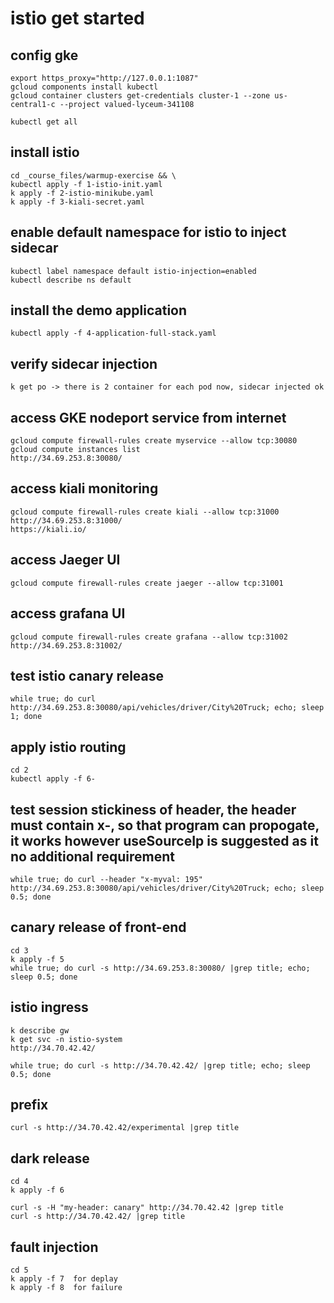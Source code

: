 # istio get started

## config gke
    export https_proxy="http://127.0.0.1:1087"
    gcloud components install kubectl
    gcloud container clusters get-credentials cluster-1 --zone us-central1-c --project valued-lyceum-341108

    kubectl get all

## install istio
    cd _course_files/warmup-exercise && \
    kubectl apply -f 1-istio-init.yaml
    k apply -f 2-istio-minikube.yaml
    k apply -f 3-kiali-secret.yaml

## enable default namespace for istio to inject sidecar
    kubectl label namespace default istio-injection=enabled
    kubectl describe ns default

## install the demo application
    kubectl apply -f 4-application-full-stack.yaml

## verify sidecar injection
    k get po -> there is 2 container for each pod now, sidecar injected ok

## access GKE nodeport service from internet
    gcloud compute firewall-rules create myservice --allow tcp:30080
    gcloud compute instances list
    http://34.69.253.8:30080/

## access kiali monitoring
    gcloud compute firewall-rules create kiali --allow tcp:31000
    http://34.69.253.8:31000/
    https://kiali.io/

## access Jaeger UI
    gcloud compute firewall-rules create jaeger --allow tcp:31001

## access grafana UI
    gcloud compute firewall-rules create grafana --allow tcp:31002
    http://34.69.253.8:31002/

## test istio canary release
    while true; do curl http://34.69.253.8:30080/api/vehicles/driver/City%20Truck; echo; sleep 1; done

## apply istio routing
    cd 2
    kubectl apply -f 6-

## test session stickiness of header, the header must contain x-, so that program can propogate, it works however useSourceIp is suggested as it no additional requirement
    while true; do curl --header "x-myval: 195" http://34.69.253.8:30080/api/vehicles/driver/City%20Truck; echo; sleep 0.5; done

## canary release of front-end
    cd 3
    k apply -f 5 
    while true; do curl -s http://34.69.253.8:30080/ |grep title; echo; sleep 0.5; done

## istio ingress
    k describe gw
    k get svc -n istio-system
    http://34.70.42.42/

    while true; do curl -s http://34.70.42.42/ |grep title; echo; sleep 0.5; done

## prefix
    curl -s http://34.70.42.42/experimental |grep title

## dark release
    cd 4
    k apply -f 6

    curl -s -H "my-header: canary" http://34.70.42.42 |grep title
    curl -s http://34.70.42.42/ |grep title

## fault injection
    cd 5
    k apply -f 7  for deplay
    k apply -f 8  for failure


